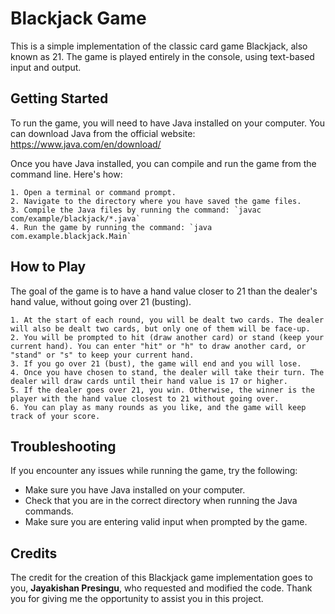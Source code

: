 # Blackjack Game
This is a simple implementation of the classic card game Blackjack, also known as 21. The game is played entirely in the console, using text-based input and output.

## Getting Started
To run the game, you will need to have Java installed on your computer. You can download Java from the official website: https://www.java.com/en/download/

Once you have Java installed, you can compile and run the game from the command line. Here's how:

    1. Open a terminal or command prompt.
    2. Navigate to the directory where you have saved the game files.
    3. Compile the Java files by running the command: `javac com/example/blackjack/*.java`
    4. Run the game by running the command: `java com.example.blackjack.Main`

## How to Play
The goal of the game is to have a hand value closer to 21 than the dealer's hand value, without going over 21 (busting).

    1. At the start of each round, you will be dealt two cards. The dealer will also be dealt two cards, but only one of them will be face-up.
    2. You will be prompted to hit (draw another card) or stand (keep your current hand). You can enter "hit" or "h" to draw another card, or "stand" or "s" to keep your current hand.
    3. If you go over 21 (bust), the game will end and you will lose.   
    4. Once you have chosen to stand, the dealer will take their turn. The dealer will draw cards until their hand value is 17 or higher.
    5. If the dealer goes over 21, you win. Otherwise, the winner is the player with the hand value closest to 21 without going over.
    6. You can play as many rounds as you like, and the game will keep track of your score.

## Troubleshooting
If you encounter any issues while running the game, try the following:

*  Make sure you have Java installed on your computer.
* Check that you are in the correct directory when running the Java commands.
* Make sure you are entering valid input when prompted by the game.

## Credits
The credit for the creation of this Blackjack game implementation goes to you, **Jayakishan Presingu**, who requested and modified the code. Thank you for giving me the opportunity to assist you in this project.
